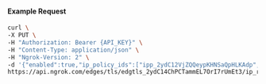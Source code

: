 <!-- Code generated for API Clients. DO NOT EDIT. -->

#### Example Request

```bash
curl \
-X PUT \
-H "Authorization: Bearer {API_KEY}" \
-H "Content-Type: application/json" \
-H "Ngrok-Version: 2" \
-d '{"enabled":true,"ip_policy_ids":["ipp_2ydC12VjZQQeypKHNSaQpHLKAdp","ipp_2ydC13gzk87HcUsIwIIPdm3hArF"]}' \
https://api.ngrok.com/edges/tls/edgtls_2ydC14ChPCTammEL7OrI7rUmEt3/ip_restriction
```
